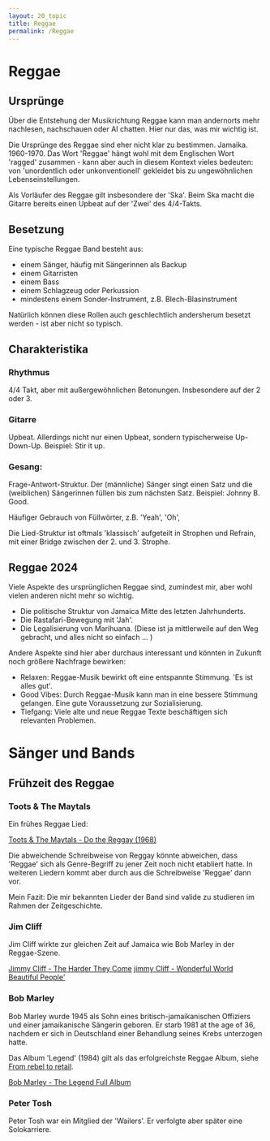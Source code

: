 ```yaml
---
layout: 20_topic
title: Reggae
permalink: /Reggae
---
```


# Reggae

## Ursprünge

Über die Entstehung der Musikrichtung Reggae kann man andernorts mehr nachlesen, nachschauen oder AI chatten. Hier nur das, was mir wichtig ist.

Die Ursprünge des Reggae sind eher nicht klar zu bestimmen. Jamaika. 1960-1970. 
Das Wort 'Reggae' hängt wohl mit dem Englischen Wort 'ragged' zusammen - kann aber auch in diesem Kontext vieles bedeuten: von 'unordentlich oder unkonventionell' gekleidet bis zu ungewöhnlichen Lebenseinstellungen. 

Als Vorläufer des Reggae gilt insbesondere der 'Ska'. Beim Ska macht die Gitarre bereits einen Upbeat auf der 'Zwei' des 4/4-Takts.

## Besetzung

Eine typische Reggae Band besteht aus:

- einem Sänger, häufig mit Sängerinnen als Backup
- einem Gitarristen
- einem Bass
- einem Schlagzeug oder Perkussion
- mindestens einem Sonder-Instrument, z.B. Blech-Blasinstrument

Natürlich können diese Rollen auch geschlechtlich andersherum besetzt werden - ist aber nicht so typisch.


## Charakteristika

### Rhythmus
4/4 Takt, aber mit außergewöhnlichen Betonungen. Insbesondere auf der 2 oder 3.

### Gitarre
Upbeat. Allerdings nicht nur einen Upbeat, sondern typischerweise Up-Down-Up. Beispiel: Stir it up.

### Gesang: 
Frage-Antwort-Struktur. 
Der (männliche) Sänger singt einen Satz und die (weiblichen) Sängerinnen füllen bis zum nächsten Satz. Beispiel: Johnny B. Good. 

Häufiger Gebrauch von Füllwörter, z.B. 'Yeah', 'Oh',

Die Lied-Struktur ist oftmals 'klassisch' aufgeteilt in Strophen und Refrain, mit einer Bridge zwischen der 2. und 3. Strophe. 


## Reggae 2024

Viele Aspekte des ursprünglichen Reggae sind, zumindest mir, aber wohl vielen anderen nicht mehr so wichtig.

- Die politische Struktur von Jamaica Mitte des letzten Jahrhunderts.
- Die Rastafari-Bewegung mit 'Jah'.
- Die Legalisierung von Marihuana. (Diese ist ja mittlerweile auf den Weg gebracht, und alles nicht so einfach  ... )


Andere Aspekte sind hier aber durchaus interessant und könnten in Zukunft noch größere Nachfrage bewirken:
- Relaxen: Reggae-Musik bewirkt oft eine entspannte Stimmung. 'Es ist alles gut'. 
- Good Vibes: Durch Reggae-Musik kann man in eine bessere Stimmung gelangen. Eine gute Voraussetzung zur Sozialisierung.
- Tiefgang: Viele alte und neue Reggae Texte beschäftigen sich relevanten Problemen. 
 


# Sänger und Bands

## Frühzeit des Reggae

### Toots & The Maytals

Ein frühes Reggae Lied:

[Toots & The Maytals - Do the Reggay (1968)](https://www.youtube.com/watch?v=9eM3UlP4VNw)

Die abweichende Schreibweise von Reggay könnte abweichen, dass 'Reggae' sich als Genre-Begriff zu jener Zeit noch nicht etabliert hatte. In weiteren Liedern kommt aber durch aus die Schreibweise 'Reggae' dann vor. 

Mein Fazit: Die mir bekannten Lieder der Band sind valide zu studieren im Rahmen der Zeitgeschichte.


### Jim Cliff

Jim Cliff wirkte zur gleichen Zeit auf Jamaica wie Bob Marley in der Reggae-Szene.

[Jimmy Cliff - The Harder They Come](https://www.youtube.com/watch?v=7Znh0OM9jiA)
[jimmy Cliff - Wonderful World Beautiful People'](https://www.youtube.com/watch?v=ZDwDSuFnf2c)


### Bob Marley

Bob Marley wurde 1945 als Sohn eines britisch-jamaikanischen Offiziers und einer jamaikanische Sängerin geboren.
Er starb 1981 at the age of 36, nachdem er sich in Deutschland einer Behandlung seines Krebs unterzogen hatte. 

Das Album 'Legend' (1984) gilt als das erfolgreichste Reggae Album, siehe [From rebel to retail](https://theconversation.com/from-rebel-to-retail-inside-bob-marleys-posthumous-musical-and-merchandising-empire-220213).

[Bob Marley - The Legend Full Album](https://www.youtube.com/watch?v=wsu_8UwapEI&list=PLvmbTyRt9mcQ4VQsip79hb289PWlozTPf)


### Peter Tosh

Peter Tosh war ein Mitglied der 'Wailers'. Er verfolgte aber später eine Solokarriere.





